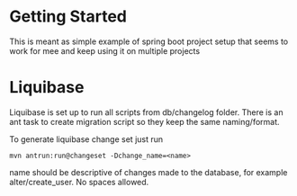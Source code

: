 # Getting Started

This is meant as simple example of spring boot project setup that seems to work for mee and keep using it on multiple projects

# Liquibase

Liquibase is set up to run all scripts from db/changelog folder. There is an ant task to create migration script so they keep the same naming/format.

To generate liquibase change set just run 

`mvn antrun:run@changeset -Dchange_name=<name>`

name should be descriptive of changes made to the database, for example alter/create_user. No spaces allowed.